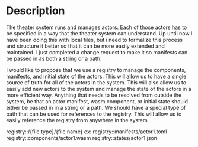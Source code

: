 # Description

The theater system runs and manages actors. Each of those actors has to be specified in a way that the theater system can understand. Up until now I have been doing this with local files, but i need to formalize this process and structure it better so that it can be more easily extended and maintained.
I just completed a change request to make it so manifests can be passed in as both a string or a path.

I would like to propose that we use a registry to manage the components, manifests, and initial state of the actors. This will allow us to have a single source of truth for all of the actors in the system. This will also allow us to easily add new actors to the system and manage the state of the actors in a more efficient way.
Anything that needs to be resolved from outside the system, be that an actor manifest, wasm component, or initial state should either be passed in in a string or a path.
We should have a special type of path that can be used for references to the registry. This will allow us to easily reference the registry from anywhere in the system.

registry::/{file type}/{file name}
ex: 
registry::manifests/actor1.toml
registry::components/actor1.wasm
registry::states/actor1.json

